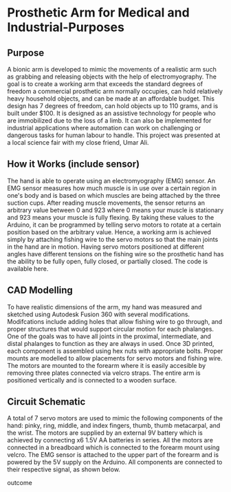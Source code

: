 # Prosthetic Arm for Medical and Industrial-Purposes

## Purpose
A bionic arm is developed to mimic the movements of a realistic arm such as grabbing and releasing objects with the help of electromyography. The goal is to create a working arm that exceeds the standard degrees of freedom a commercial prosthetic arm normally occupies, can hold relatively heavy household objects, and can be made at an affordable budget. This design has 7 degrees of freedom, can hold objects up to 110 grams, and is built under $100. It is designed as an assistive technology for people who are immobilized due to the loss of a limb. It can also be implemented for industrial applications where automation can work on challenging or dangerous tasks for human labour to handle. This project was presented at a local science fair with my close friend, Umar Ali. 

## How it Works (include sensor)
The hand is able to operate using an electromyography (EMG) sensor. An EMG sensor measures how much muscle is in use over a certain region in one's body and is based on which muscles are being attached by the three suction cups. After reading muscle movements, the sensor returns an arbitrary value between 0 and 923 where 0 means your muscle is stationary and 923 means your muscle is fully flexing. By taking these values to the Arduino, it can be programmed by telling servo motors to rotate at a certain position based on the arbitrary value. Hence, a working arm is achieved simply by attaching fishing wire to the servo motors so that the main joints in the hand are in motion. Having servo motors positioned at different angles have different tensions on the fishing wire so the prosthetic hand has the ability to be fully open, fully closed, or partially closed. The code is available here.

## CAD Modelling
To have realistic dimensions of the arm, my hand was measured and sketched using Autodesk Fusion 360 with several modifications. Modifcations include adding holes that allow fishing wire to go through, and proper structures that would support circular motion for each phalanges. One of the goals was to have all joints in the proximal, intermediate, and distal phalanges to function as they are always in used. Once 3D printed, each component is assembled using hex nuts with appropriate bolts. Proper mounts are modelled to allow placements for servo motors and fishing wire. The motors are mounted to the forearm where it is easily accesible by removing three plates connected via velcro straps. The entire arm is positioned vertically and is connected to a wooden surface.

## Circuit Schematic
A total of 7 servo motors are used to mimic the following components of the hand: pinky, ring, middle, and index fingers, thumb, thumb metacarpal, and the wrist. The motors are supplied by an external 9V battery which is achieved by connecting x6 1.5V AA batteries in series. All the motors are connected in a breadboard which is connected to the forearm mount using velcro. The EMG sensor is attached to the upper part of the forearm and is powered by the 5V supply on the Arduino. All components are connected to their respective signal, as shown below.

outcome
